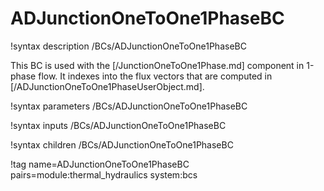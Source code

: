 # ADJunctionOneToOne1PhaseBC

!syntax description /BCs/ADJunctionOneToOne1PhaseBC

This BC is used with the [/JunctionOneToOne1Phase.md] component in 1-phase flow. It indexes into
the flux vectors that are computed in [/ADJunctionOneToOne1PhaseUserObject.md].

!syntax parameters /BCs/ADJunctionOneToOne1PhaseBC

!syntax inputs /BCs/ADJunctionOneToOne1PhaseBC

!syntax children /BCs/ADJunctionOneToOne1PhaseBC

!tag name=ADJunctionOneToOne1PhaseBC pairs=module:thermal_hydraulics system:bcs
